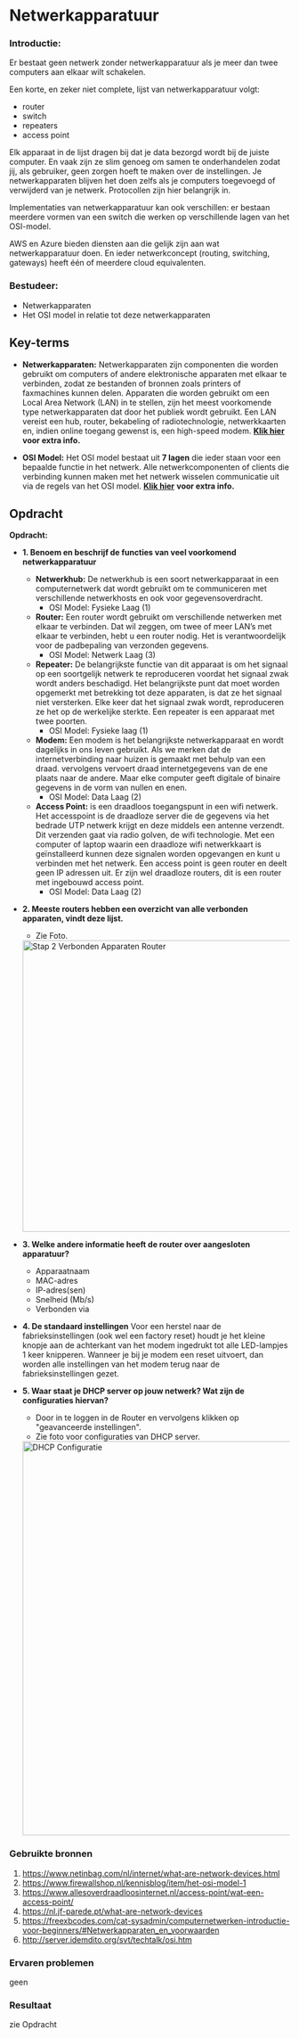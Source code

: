 # Netwerkapparatuur
### Introductie:

Er bestaat geen netwerk zonder netwerkapparatuur als je meer dan twee computers aan elkaar wilt schakelen.

Een korte, en zeker niet complete, lijst van netwerkapparatuur volgt:
- router
- switch
- repeaters
- access point 

Elk apparaat in de lijst dragen bij dat je data bezorgd wordt bij de juiste computer. En vaak zijn ze slim genoeg om samen te onderhandelen zodat jij, als gebruiker, 
geen zorgen hoeft te maken over de instellingen. Je netwerkapparaten blijven het doen zelfs als je computers toegevoegd of verwijderd van je netwerk. 
Protocollen zijn hier belangrijk in.

Implementaties van netwerkapparatuur kan ook verschillen: er bestaan meerdere vormen van een switch die werken op verschillende lagen van het OSI-model.

AWS en Azure bieden diensten aan die gelijk zijn aan wat netwerkapparatuur doen. En ieder netwerkconcept (routing, switching, gateways) 
heeft één of meerdere cloud equivalenten.

### Bestudeer:
- Netwerkapparaten
- Het OSI model in relatie tot deze netwerkapparaten


## Key-terms

- **Netwerkapparaten:** Netwerkapparaten zijn componenten die worden gebruikt om computers of andere elektronische apparaten met elkaar te verbinden, 
  zodat ze bestanden of bronnen zoals printers of faxmachines kunnen delen. Apparaten die worden gebruikt om een Local Area Network (LAN) in te stellen, 
  zijn het meest voorkomende type netwerkapparaten dat door het publiek wordt gebruikt. Een LAN vereist een hub, router, bekabeling of radiotechnologie, 
  netwerkkaarten en, indien online toegang gewenst is, een high-speed modem. [**Klik hier**](https://www.netinbag.com/nl/internet/what-are-network-devices.html) **voor extra info.**

- **OSI Model:** Het OSI model bestaat uit **7 lagen** die ieder staan voor een bepaalde functie in het netwerk. Alle netwerkcomponenten of clients die verbinding 
  kunnen maken met het netwerk wisselen communicatie uit via de regels van het OSI model. [**Klik hier**](https://www.firewallshop.nl/kennisblog/item/het-osi-model-1) **voor extra info.**



## Opdracht

**Opdracht:**
- **1. Benoem en beschrijf de functies van veel voorkomend netwerkapparatuur**
  - **Netwerkhub:** De netwerkhub is een soort netwerkapparaat in een computernetwerk dat wordt gebruikt om te communiceren 
    met verschillende netwerkhosts en ook voor gegevensoverdracht.
    - OSI Model: Fysieke Laag (1)
  - **Router:** Een router wordt gebruikt om verschillende netwerken met elkaar te verbinden. Dat wil zeggen, om twee of meer LAN’s met elkaar te verbinden, 
    hebt u een router nodig. Het is verantwoordelijk voor de padbepaling van verzonden gegevens.
    - OSI Model: Netwerk Laag (3)
  - **Repeater:** De belangrijkste functie van dit apparaat is om het signaal op een soortgelijk netwerk te reproduceren voordat het signaal zwak wordt anders beschadigd. 
    Het belangrijkste punt dat moet worden opgemerkt met betrekking tot deze apparaten, is dat ze het signaal niet versterken. 
    Elke keer dat het signaal zwak wordt, reproduceren ze het op de werkelijke sterkte. Een repeater is een apparaat met twee poorten.
    - OSI Model: Fysieke laag (1)
  - **Modem:** Een modem is het belangrijkste netwerkapparaat en wordt dagelijks in ons leven gebruikt. Als we merken dat de internetverbinding naar huizen is gemaakt 
    met behulp van een draad. vervolgens vervoert draad internetgegevens van de ene plaats naar de andere. 
    Maar elke computer geeft digitale of binaire gegevens in de vorm van nullen en enen.
    - OSI Model: Data Laag (2)
  - **Access Point:** is een draadloos toegangspunt in een wifi netwerk. Het accesspoint is de draadloze server die de gegevens via het bedrade UTP netwerk krijgt 
    en deze middels een antenne verzendt. Dit verzenden gaat via radio golven, de wifi technologie.
    Met een computer of laptop waarin een draadloze wifi netwerkkaart is geïnstalleerd kunnen deze signalen worden opgevangen en kunt u verbinden met het netwerk. 
    Een access point is geen router en deelt geen IP adressen uit. Er zijn wel draadloze routers, dit is een router met ingebouwd access point.
    - OSI Model: Data Laag (2)

- **2. Meeste routers hebben een overzicht van alle verbonden apparaten, vindt deze lijst.**
  - Zie Foto. 
  
  <img width="523" alt="Stap 2 Verbonden Apparaten Router" src="https://user-images.githubusercontent.com/95620804/147164245-eda51a67-c37d-4d43-a523-cb997990a564.png">


- **3. Welke andere informatie heeft de router over aangesloten apparatuur?**
  - Apparaatnaam	
  - MAC-adres	
  - IP-adres(sen)	
  - Snelheid (Mb/s)	
  - Verbonden via

- **4. De standaard instellingen**
  Voor een herstel naar de fabrieksinstellingen (ook wel een factory reset) houdt je het kleine knopje aan de achterkant van het modem ingedrukt 
  tot alle LED-lampjes 1 keer knipperen. Wanneer je bij je modem een reset uitvoert, dan worden alle instellingen van het modem terug naar de fabrieksinstellingen gezet.

- **5. Waar staat je DHCP server op jouw netwerk? Wat zijn de configuraties hiervan?**
  - Door in te loggen in de Router en vervolgens klikken op "geavanceerde instellingen".
  - Zie foto voor configuraties van DHCP server.
  
  <img width="707" alt="DHCP Configuratie" src="https://user-images.githubusercontent.com/95620804/147165060-d9356c93-2d77-42f0-af66-b175f4e601fa.png">


### Gebruikte bronnen

1. https://www.netinbag.com/nl/internet/what-are-network-devices.html
2. https://www.firewallshop.nl/kennisblog/item/het-osi-model-1
3. https://www.allesoverdraadloosinternet.nl/access-point/wat-een-access-point/
4. https://nl.jf-parede.pt/what-are-network-devices
5. https://freexbcodes.com/cat-sysadmin/computernetwerken-introductie-voor-beginners/#Netwerkapparaten_en_voorwaarden
6. http://server.idemdito.org/svt/techtalk/osi.htm


### Ervaren problemen
geen

### Resultaat
zie Opdracht
